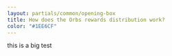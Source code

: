 ```yaml
---
layout: partials/common/opening-box
title: How does the Orbs rewards distribution work?
color: "#1EE6CF"
---
```


this is a big test
